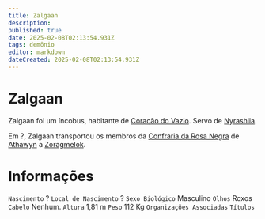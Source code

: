 ```yaml
---
title: Zalgaan
description: 
published: true
date: 2025-02-08T02:13:54.931Z
tags: demônio
editor: markdown
dateCreated: 2025-02-08T02:13:54.931Z
---
```


# Zalgaan
Zalgaan foi um íncobus, habitante de [Coração do Vazio](/lugares/abismo/coracao-do-vazio). Servo de [Nyrashlia](/individuos/nyrashlia).

Em ?, Zalgaan transportou os membros da [Confraria da Rosa Negra](/faccoes/faccoes-independentes/confraria-da-rosa-negra) de [Athawyn](/lugares/abismo/coracao-do-vazio/athawyn) a [Zoragmelok](/lugares/abismo/coracao-do-vazio/zoragmelok).

# Informações
`Nascimento` ?
`Local de Nascimento` ?
`Sexo Biológico` Masculino
`Olhos` Roxos
`Cabelo` Nenhum.
`Altura` 1,81 m
`Peso` 112 Kg
`Organizações Associadas` 
`Títulos` 
